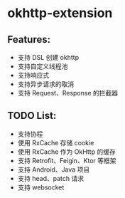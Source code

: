 # okhttp-extension

## Features:

* 支持 DSL 创建 okhttp
* 支持自定义线程池
* 支持响应式
* 支持异步请求的取消
* 支持 Request、Response 的拦截器

## TODO List:

* 支持协程
* 使用 RxCache 存储 cookie
* 使用 RxCache 作为 OkHttp 的缓存
* 支持 Retrofit、Feigin、Ktor 等框架
* 支持 Android、Java 项目
* 支持 head、patch 请求
* 支持 websocket

